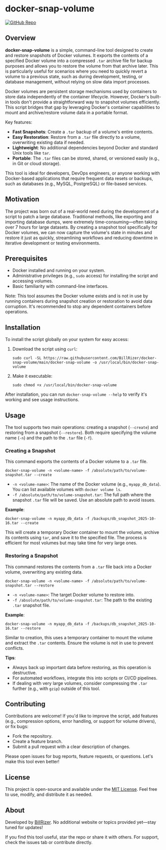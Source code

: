 # docker-snap-volume

[![GitHub Repo](https://img.shields.io/badge/GitHub-Repo-blue?logo=github)](https://github.com/BillRizer/docker-snap-volume)

## Overview

**docker-snap-volume** is a simple, command-line tool designed to create and restore snapshots of Docker volumes. It exports the contents of a specified Docker volume into a compressed `.tar` archive file for backup purposes and allows you to restore the volume from that archive later. This is particularly useful for scenarios where you need to quickly revert a volume to a previous state, such as during development, testing, or database management, without relying on slow data import processes.

Docker volumes are persistent storage mechanisms used by containers to store data independently of the container lifecycle. However, Docker's built-in tools don't provide a straightforward way to snapshot volumes efficiently. This script bridges that gap by leveraging Docker's container capabilities to mount and archive/restore volume data in a portable format.

Key features:
- **Fast Snapshots**: Create a `.tar` backup of a volume's entire contents.
- **Easy Restoration**: Restore from a `.tar` file directly to a volume, overwriting existing data if needed.
- **Lightweight**: No additional dependencies beyond Docker and standard Unix tools like `tar`.
- **Portable**: The `.tar` files can be stored, shared, or versioned easily (e.g., in Git or cloud storage).

This tool is ideal for developers, DevOps engineers, or anyone working with Docker-based applications that require frequent data resets or backups, such as databases (e.g., MySQL, PostgreSQL) or file-based services.

## Motivation

The project was born out of a real-world need during the development of a script to patch a large database. Traditional methods, like exporting and importing database dumps, were extremely time-consuming—often taking over 7 hours for large datasets. By creating a snapshot tool specifically for Docker volumes, we can now capture the volume's state in minutes and restore it just as quickly, streamlining workflows and reducing downtime in iterative development or testing environments.

## Prerequisites

- Docker installed and running on your system.
- Administrative privileges (e.g., `sudo` access) for installing the script and accessing volumes.
- Basic familiarity with command-line interfaces.

Note: This tool assumes the Docker volume exists and is not in use by running containers during snapshot creation or restoration to avoid data corruption. It's recommended to stop any dependent containers before operations.

## Installation

To install the script globally on your system for easy access:

1. Download the script using `curl`:

   ```
   sudo curl -SL https://raw.githubusercontent.com/BillRizer/docker-snap-volume/main/docker-snap-volume -o /usr/local/bin/docker-snap-volume
   ```

2. Make it executable:

   ```
   sudo chmod +x /usr/local/bin/docker-snap-volume
   ```

After installation, you can run `docker-snap-volume --help` to verify it's working and see usage instructions.

## Usage

The tool supports two main operations: creating a snapshot (`--create`) and restoring from a snapshot (`--restore`). Both require specifying the volume name (`-n`) and the path to the `.tar` file (`-f`).

### Creating a Snapshot

This command exports the contents of a Docker volume to a `.tar` file.

```
docker-snap-volume -n <volume-name> -f /absolute/path/to/volume-snapshot.tar --create
```

- `-n <volume-name>`: The name of the Docker volume (e.g., `myapp_db_data`). You can list available volumes with `docker volume ls`.
- `-f /absolute/path/to/volume-snapshot.tar`: The full path where the snapshot `.tar` file will be saved. Use an absolute path to avoid issues.

**Example**:
```
docker-snap-volume -n myapp_db_data -f /backups/db_snapshot_2025-10-16.tar --create
```

This will create a temporary Docker container to mount the volume, archive its contents using `tar`, and save it to the specified file. The process is efficient for most volumes but may take time for very large ones.

### Restoring a Snapshot

This command restores the contents from a `.tar` file back into a Docker volume, overwriting any existing data.

```
docker-snap-volume -n <volume-name> -f /absolute/path/to/volume-snapshot.tar --restore
```

- `-n <volume-name>`: The target Docker volume to restore into.
- `-f /absolute/path/to/volume-snapshot.tar`: The path to the existing `.tar` snapshot file.

**Example**:
```
docker-snap-volume -n myapp_db_data -f /backups/db_snapshot_2025-10-16.tar --restore
```

Similar to creation, this uses a temporary container to mount the volume and extract the `.tar` contents. Ensure the volume is not in use to prevent conflicts.

**Tips**:
- Always back up important data before restoring, as this operation is destructive.
- For automated workflows, integrate this into scripts or CI/CD pipelines.
- If dealing with very large volumes, consider compressing the `.tar` further (e.g., with `gzip`) outside of this tool.

## Contributing

Contributions are welcome! If you'd like to improve the script, add features (e.g., compression options, error handling, or support for volume drivers), or fix bugs:
- Fork the repository.
- Create a feature branch.
- Submit a pull request with a clear description of changes.

Please open issues for bug reports, feature requests, or questions. Let's make this tool even better!

## License

This project is open-source and available under the [MIT License](LICENSE). Feel free to use, modify, and distribute it as needed.

## About

Developed by [BillRizer](https://github.com/BillRizer). No additional website or topics provided yet—stay tuned for updates!

If you find this tool useful, star the repo or share it with others. For support, check the issues tab or contribute directly.
